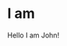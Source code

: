 
# I am
Hello I am John!


<!---
JohnLoock/JohnLoock is a ✨ special ✨ repository because its `README.md` (this file) appears on your GitHub profile.
You can click the Preview link to take a look at your changes.
--->
